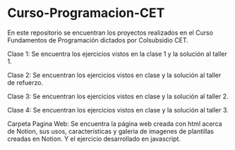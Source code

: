 # Curso-Programacion-CET

En este repositorio se encuentran los proyectos realizados en el Curso Fundamentos de Programación dictados por Colsubsidio CET.

Clase 1: Se encuentra los ejercicios vistos en la clase 1 y la solución al taller 1.

Clase 2: Se encuentran los ejercicios vistos en clase y la solución al taller de refuerzo.

Clase 3: Se encuentran los ejercicios vistos en clase y la solución al taller 2.

Clase 4: Se encuentran los ejercicios vistos en clase y la solución al taller 3.

Carpeta Pagina Web: Se encuentra la página web creada con html acerca de Notion, sus usos, características y galeria de imagenes de plantillas creadas en Notion. Y el ejercicio desarrollado en javascript.
